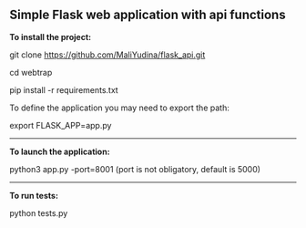 Simple Flask web application with api functions
---------------

**To install the project:**

git clone https://github.com/MaliYudina/flask_api.git

cd webtrap

pip install -r requirements.txt

To define the application you may need to export the path:

export FLASK_APP=app.py

----------------
**To launch the application:**


python3 app.py -port=8001
(port is not obligatory, default is 5000)

----------------
**To run tests:**

python tests.py